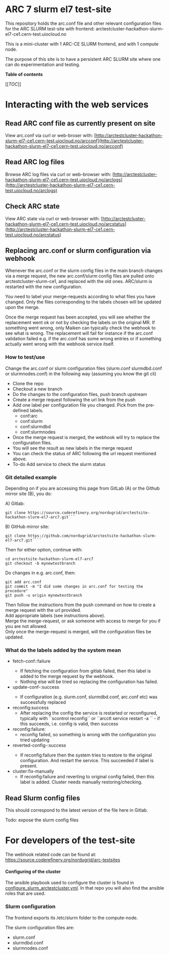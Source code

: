 # ARC 7 slurm el7 test-site
This repository holds the arc.conf file and other relevant configuration files for the ARC SLURM test-site with frontend: arctestcluster-hackathon-slurm-el7-ce1.cern-test.uiocloud.no

This is a mini-cluster with 1 ARC-CE SLURM frontend, and with 1 compute node. 

The purpose of this site is to have a persistent ARC SLURM site where one can do experimentation and testing. 
    
**Table of contents**

[[_TOC_]] 


# Interacting with the web services

## Read ARC conf file as currently  present on site
View arc.conf via curl or web-broser with: [http://arctestcluster-hackathon-slurm-el7-ce1.cern-test.uiocloud.no/arcconf](http://arctestcluster-hackathon-slurm-el7-ce1.cern-test.uiocloud.no/arcconf)

## Read ARC log files
Browse ARC log files via curl or web-browser with: [http://arctestcluster-hackathon-slurm-el7-ce1.cern-test.uiocloud.no/arclogs](http://arctestcluster-hackathon-slurm-el7-ce1.cern-test.uiocloud.no/arclogs)


## Check ARC state
View ARC state via curl or web-browser with: [http://arctestcluster-hackathon-slurm-el7-ce1.cern-test.uiocloud.no/arcstatus](http://arctestcluster-hackathon-slurm-el7-ce1.cern-test.uiocloud.no/arcstatus)



## Replacing arc.conf or slurm configuration via webhook 

Whenever the arc.conf or the slurm config files in the main branch changes via a merge request, the new arc.conf/slurm config files are pulled onto arctestcluster-slurm-ce1, and replaced with the old ones. ARC/slurm is restarted with the new configuration. 

You need to label your merge-requests according to what files you have changed. Only the files corresponding to the labels chosen will be updated upon the merge. 

Once the merge request has been accepted, you will see whether the replacement went ok or not by checking the labels on the original MR. If something went wrong, only Maiken can typically check the webhook to see what is wrong. 
The replacement will fail for instance if the arc.conf validation failed e.g. if the arc.conf has some wrong entries or if something actually went wrong with the webhook service itself. 

### How to test/use
Change the arc.conf or slurm configuration files (slurm.conf slurmdbd.conf or slurmnodes.conf) in the following way 
(assuming you know the git cli)

- Clone the repo
- Checkout a new branch 
- Do the changes to the configuration files, push branch upstream
- Create a merge request following the url link from the push
- Add one label per configuration file you changed. Pick from the pre-defined labels.  
  - conf:arc 
  - conf:slurm
  - conf:slurmdbd
  - conf:slurmnodes
- Once the merge request is merged, the webhook will try to replace the configuration files.
- You will see the result as new labels in the merge request
- You can check the status of ARC following the url request mentioned above. 
- To-do Add service to check the slurm status


### Git detailed example

Depending on if you are accessing this page from GitLab (A) or the Github mirror site (B), you do: 

A) Gitlab:
    
    git clone https://source.coderefinery.org/nordugrid/arctestsite-hackathon-slurm-el7-arc7.git```

    
B) GitHub mirror site:
    
    git clone https://github.com/nordugrid/arctestsite-hackathon-slurm-el7-arc7.git````

    
Then for either option, continue with: 
  
    cd arctestsite-hackathon-slurm-el7-arc7
    git checkout -b mynewtestbranch

Do changes in e.g. arc.conf, then: 

    git add arc.conf
    git commit -m "I did some changes in arc.conf for testing the procedure"
    git push -u origin mynewtestbranch

Then follow the instructions from the push command on how to create a merge request with the url provided. <br>
Add appropriate labels (see instructions above).<br>
Merge the merge-request, or ask someone with access to merge for you if you are not allowed.<br>
Only once the merge-request is merged, will the configuration files be updated.

### What do the labels added by the system mean 

- fetch-conf:<conftype>:failure
  - If fetching the configuration from gitlab failed, then this label is added to the merge request by the webhook.
  - Nothing else will be tried so replacing the configuration has failed. 
- update-conf-<conftype>:success 
  - If configuration (e.g. slurm.conf, slurmdbd.conf, arc.conf etc) was successfully replaced
- reconfig:success
  -  After replacing the config the service is restarted or reconfigured, typically with ´´scontrol reconfig´´ or ´´arcctl service restart -a ´´ - if this succeeds, i.e. config is valid, then success
- reconfig:failure: 
  - reconfig failed, so something is wrong with the configuration you tried updating
- reverted-config-<conftype>:success
  - If reconfig:failure then the system tries to restore to the original configuration. And restart the service. This succeeded if label is present.
- cluster:fix-manually 
  - If reconfig:failure and reverting to original config failed, then this label is added. Cluster needs manually restoring/checking. 








## Read Slurm config files
This should correspond to the latest version of the file here in Gitlab. 

Todo: expose the slurm config files


# For developers of the test-site
The webhook related code can be found at: https://source.coderefinery.org/nordugrid/arc-testsites

#### Configuring of the cluster
The ansible playbook used to configure the cluster is found in [configure_slurm_arctestcluster.yml](https://source.coderefinery.org/maikenp/sysadmin/-/blob/master/configure/configure_slurm_arctestcluster.yml). In that repo you will also find the ansible roles that are used. 

### Slurm configuration
The frontend exports its /etc/slurm folder to the compute-node. 

The slurm configuration files are:

 - slurm.conf
 - slurmdbd.conf
 - slurmnodes.conf



